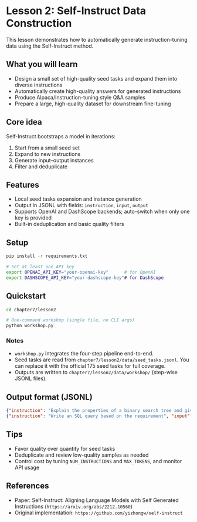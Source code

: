 # Lesson 2: Self-Instruct Data Construction

This lesson demonstrates how to automatically generate instruction-tuning data using the Self-Instruct method.

## What you will learn

- Design a small set of high-quality seed tasks and expand them into diverse instructions
- Automatically create high-quality answers for generated instructions
- Produce Alpaca/Instruction-tuning style Q&A samples
- Prepare a large, high-quality dataset for downstream fine-tuning

## Core idea

Self-Instruct bootstraps a model in iterations:
1. Start from a small seed set
2. Expand to new instructions
3. Generate input–output instances
4. Filter and deduplicate

## Features

- Local seed tasks expansion and instance generation
- Output in JSONL with fields: `instruction`, `input`, `output`
- Supports OpenAI and DashScope backends; auto-switch when only one key is provided
- Built-in deduplication and basic quality filters

## Setup

```bash
pip install -r requirements.txt

# Set at least one API key
export OPENAI_API_KEY="your-openai-key"      # for OpenAI
export DASHSCOPE_API_KEY="your-dashscope-key"# for DashScope
```

## Quickstart

```bash
cd chapter7/lesson2

# One-command workshop (single file, no CLI args)
python workshop.py
```

### Notes
- `workshop.py` integrates the four-step pipeline end-to-end.
- Seed tasks are read from `chapter7/lesson2/data/seed_tasks.jsonl`. You can replace it with the official 175 seed tasks for full coverage.
- Outputs are written to `chapter7/lesson2/data/workshop/` (step-wise JSONL files).

## Output format (JSONL)

```json
{"instruction": "Explain the properties of a binary search tree and give an example", "input": "", "output": "..."}
{"instruction": "Write an SQL query based on the requirement", "input": "table users(id, name, age)", "output": "SELECT ..."}
```

## Tips

- Favor quality over quantity for seed tasks
- Deduplicate and review low-quality samples as needed
- Control cost by tuning `NUM_INSTRUCTIONS` and `MAX_TOKENS`, and monitor API usage

## References

- Paper: Self-Instruct: Aligning Language Models with Self Generated Instructions (`https://arxiv.org/abs/2212.10560`)
- Original implementation: `https://github.com/yizhongw/self-instruct`